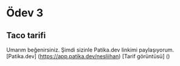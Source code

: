 # Ödev 3

## Taco tarifi
Umarım beğenirsiniz.
Şimdi sizinle Patika.dev linkimi paylaşıyorum.
[Patika.dev] (https://app.patika.dev/nesliihan)
[Tarif görüntüsü] ()